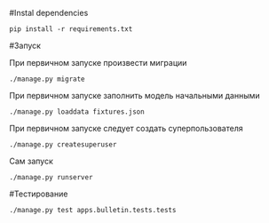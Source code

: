 #Instal dependencies

```
pip install -r requirements.txt

```

#Запуск

При первичном запуске произвести миграции

```
./manage.py migrate
```

При первичном запуске заполнить модель начальными данными

```
./manage.py loaddata fixtures.json
```

При первичном запуске следует создать суперпользователя

```
./manage.py createsuperuser
```

Сам запуск

```
./manage.py runserver
```

#Тестирование

```
./manage.py test apps.bulletin.tests.tests
```
